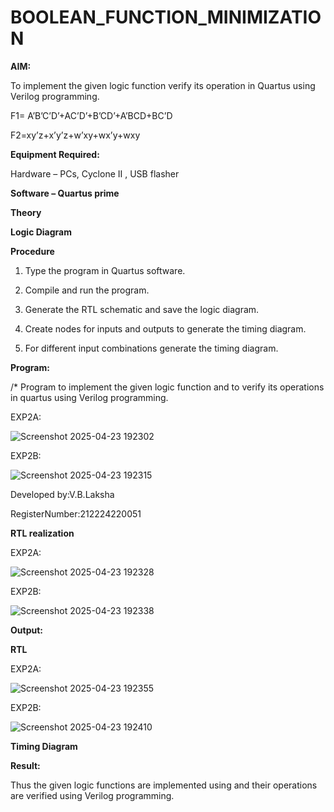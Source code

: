 # BOOLEAN_FUNCTION_MINIMIZATION

**AIM:**

To implement the given logic function verify its operation in Quartus using Verilog programming.

F1= A’B’C’D’+AC’D’+B’CD’+A’BCD+BC’D 

F2=xy’z+x’y’z+w’xy+wx’y+wxy

**Equipment Required:**

Hardware – PCs, Cyclone II , USB flasher

**Software – Quartus prime**

**Theory**

**Logic Diagram**

**Procedure**

1.	Type the program in Quartus software.

2.	Compile and run the program.

3.	Generate the RTL schematic and save the logic diagram.

4.	Create nodes for inputs and outputs to generate the timing diagram.

5.	For different input combinations generate the timing diagram.


**Program:**

/* Program to implement the given logic function and to verify its operations in quartus using Verilog programming. 

EXP2A:

![Screenshot 2025-04-23 192302](https://github.com/user-attachments/assets/c8442a7b-ee48-441f-919f-e102f868ace8)

EXP2B:

![Screenshot 2025-04-23 192315](https://github.com/user-attachments/assets/2cfa2856-9811-49bc-bee1-cdd4005031b6)




Developed by:V.B.Laksha 

RegisterNumber:212224220051


**RTL realization**


EXP2A:

![Screenshot 2025-04-23 192328](https://github.com/user-attachments/assets/e2bdefa5-d642-4b9e-a696-b148f85a3590)



EXP2B:

![Screenshot 2025-04-23 192338](https://github.com/user-attachments/assets/50fc22c6-f216-4db5-be1a-64191459dae4)



**Output:**

**RTL**


EXP2A:

![Screenshot 2025-04-23 192355](https://github.com/user-attachments/assets/e2a5f97c-c5a9-42c3-ac8b-1db62fd1d838)


EXP2B:

![Screenshot 2025-04-23 192410](https://github.com/user-attachments/assets/87ca6f3e-6c70-4a1b-927d-73e51e3bd172)


**Timing Diagram**

**Result:**

Thus the given logic functions are implemented using and their operations are verified using Verilog programming.

